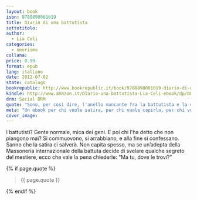 ```yaml
---
layout: book
isbn: 9788898001019
title: Diario di una battutista
sottotitolo:
author:
  - Lia Celi
categories:
  - umorismo
collana:
price: 0.99
format: epub
lang: italiano
date: 2012-07-02
state: catalogo
bookrepublic: http://www.bookrepublic.it/book/9788898001019-diario-di-una-battutista/
kindle: http://www.amazon.it/Diario-una-battutista-Lia-Celi-ebook/dp/B008G4LGW8/
drm: Social DRM
quote: "Sono, per così dire, l'anello mancante fra la battutista e la cazzara"
meta: "Un ebook per chi vuole satira, per chi vuole capirla, per chi vuole godersela."
cover_image:
---
```

I battutisti? Gente normale, mica dei geni. E poi chi l'ha detto che non piangono mai? Si commuovono, si arrabbiano, e alla fine si confessano. Sanno che la satira ci salverà. Non capita spesso, ma se un’adepta della Massoneria internazionale della battuta decide di svelare qualche segreto del mestiere, ecco che vale la pena chiederle: “Ma tu, dove le trovi?”

{% if page.quote %}
<blockquote>
    {{ page.quote }}
</blockquote>
{% endif %}